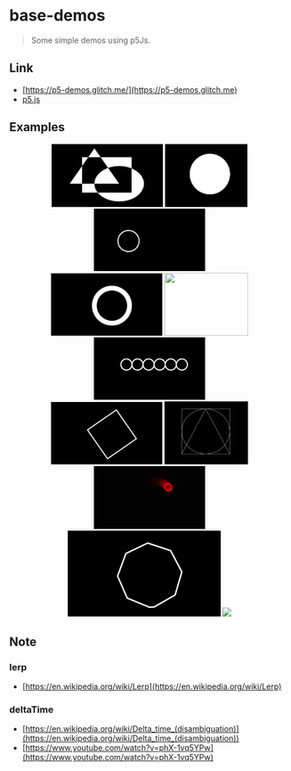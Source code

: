 # base-demos
> Some simple demos using p5Js.

## Link
- [https://p5-demos.glitch.me/](https://p5-demos.glitch.me)
- [p5.js](https://p5js.org/zh-Hans/reference/#/p5/deltaTime)


## Examples

<center class="third" >
    <img src="./public/bleed.png" width=200 height=113>
    <img src="./public/circle.png" height=113>
    <img src="./public/lerp.gif" width=200>
</center>
<center class="third">
    <img src="./public/loop.gif" width=200>
    <img src="./public/mouse.gif" width=150 height=113>
    <img src="./public/repeat.png" width=200>
</center>

<center class="third">
    <img src="./public/rotate.gif" width=200>
    <img src="./public/shape.png" width=150 height=113>
    <img src="./public/trig.gif" width=200>
</center>

<center class="third">
    <img src="./public/line2circle.gif" width=275>
    <!-- <img src="./public/shape.png" width=150 height=113> -->
    <img src="./public/hexagon.gif" width=275>
</center>


## Note

### lerp
* [https://en.wikipedia.org/wiki/Lerp](https://en.wikipedia.org/wiki/Lerp)

### deltaTime
* [https://en.wikipedia.org/wiki/Delta_time_(disambiguation)](https://en.wikipedia.org/wiki/Delta_time_(disambiguation))
* [https://www.youtube.com/watch?v=phX-1vq5YPw](https://www.youtube.com/watch?v=phX-1vq5YPw)